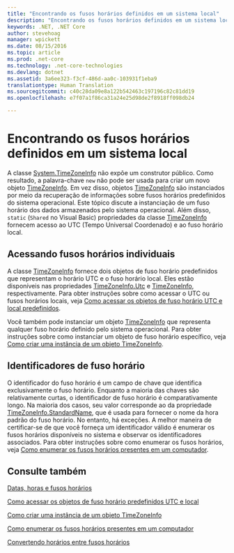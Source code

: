 ```yaml
---
title: "Encontrando os fusos horários definidos em um sistema local"
description: "Encontrando os fusos horários definidos em um sistema local"
keywords: .NET, .NET Core
author: stevehoag
manager: wpickett
ms.date: 08/15/2016
ms.topic: article
ms.prod: .net-core
ms.technology: .net-core-technologies
ms.devlang: dotnet
ms.assetid: 3a6ee323-f3cf-486d-aa0c-103931f1eba9
translationtype: Human Translation
ms.sourcegitcommit: c40c28da09e8a122b542463c197196c82c81dd19
ms.openlocfilehash: e7f07a1f86ca31a24e25d98de2f8918ff098db24

---
```


# <a name="finding-the-time-zones-defined-on-a-local-system"></a>Encontrando os fusos horários definidos em um sistema local

A classe [System.TimeZoneInfo](xref:System.TimeZoneInfo) não expõe um construtor público. Como resultado, a palavra-chave `new` não pode ser usada para criar um novo objeto [TimeZoneInfo](xref:System.TimeZoneInfo). Em vez disso, objetos [TimeZoneInfo](xref:System.TimeZoneInfo) são instanciados por meio da recuperação de informações sobre fusos horários predefinidos do sistema operacional. Este tópico discute a instanciação de um fuso horário dos dados armazenados pelo sistema operacional. Além disso, `static` (`Shared` no Visual Basic) propriedades da classe [TimeZoneInfo](xref:System.TimeZoneInfo) fornecem acesso ao UTC (Tempo Universal Coordenado) e ao fuso horário local.

## <a name="accessing-individual-time-zones"></a>Acessando fusos horários individuais

A classe [TimeZoneInfo](xref:System.TimeZoneInfo) fornece dois objetos de fuso horário predefinidos que representam o horário UTC e o fuso horário local. Eles estão disponíveis nas propriedades [TimeZoneInfo.Utc](xref:System.TimeZoneInfo.Utc) e [TimeZoneInfo](xref:System.TimeZoneInfo.Local), respectivamente. Para obter instruções sobre como acessar o UTC ou fusos horários locais, veja [Como acessar os objetos de fuso horário UTC e local predefinidos](access-utc-and-local.md). 

Você também pode instanciar um objeto [TimeZoneInfo](xref:System.TimeZoneInfo) que representa qualquer fuso horário definido pelo sistema operacional. Para obter instruções sobre como instanciar um objeto de fuso horário específico, veja [Como criar uma instância de um objeto TimeZoneInfo](instantiate-time-zone-info.md).

## <a name="time-zone-identifiers"></a>Identificadores de fuso horário

O identificador do fuso horário é um campo de chave que identifica exclusivamente o fuso horário. Enquanto a maioria das chaves são relativamente curtas, o identificador de fuso horário é comparativamente longo. Na maioria dos casos, seu valor corresponde ao da propriedade [TimeZoneInfo.StandardName](xref:System.TimeZoneInfo.StandardName), que é usada para fornecer o nome da hora padrão do fuso horário. No entanto, há exceções. A melhor maneira de certificar-se de que você forneça um identificador válido é enumerar os fusos horários disponíveis no sistema e observar os identificadores associados. Para obter instruções sobre como enumerar os fusos horários, veja [Como enumerar os fusos horários presentes em um computador](enumerate-time-zones.md).

## <a name="see-also"></a>Consulte também

[Datas, horas e fusos horários](index.md)

[Como acessar os objetos de fuso horário predefinidos UTC e local](access-utc-and-local.md)

[Como criar uma instância de um objeto TimeZoneInfo](instantiate-time-zone-info.md)

[Como enumerar os fusos horários presentes em um computador](enumerate-time-zones.md)

[Convertendo horários entre fusos horários](converting-between-time-zones.md)


<!--HONumber=Nov16_HO3-->


